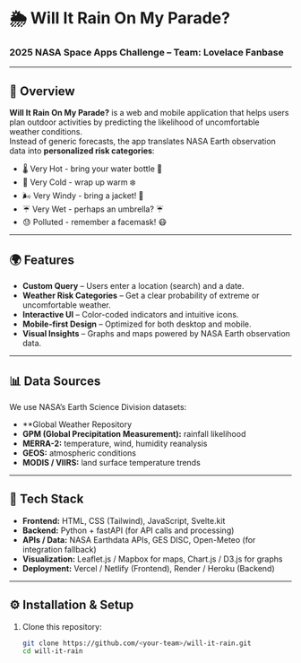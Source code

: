 # 🌦️ Will It Rain On My Parade?  
### 2025 NASA Space Apps Challenge – Team: Lovelace Fanbase  

---

## 🚀 Overview
**Will It Rain On My Parade?** is a web and mobile application that helps users plan outdoor activities by predicting the likelihood of uncomfortable weather conditions.  
Instead of generic forecasts, the app translates NASA Earth observation data into **personalized risk categories**:  

- 🌡️ Very Hot - bring your water bottle 🥵
- 🧊 Very Cold - wrap up warm ❄️
- 🌬️ Very Windy - bring a jacket! 🧥
- ☔ Very Wet - perhaps an umbrella? ☔️
- 😓 Polluted - remember a facemask! 😷

---

## 🌍 Features
- **Custom Query** – Users enter a location (search) and a date.  
- **Weather Risk Categories** – Get a clear probability of extreme or uncomfortable weather.  
- **Interactive UI** – Color-coded indicators and intuitive icons.  
- **Mobile-first Design** – Optimized for both desktop and mobile.  
- **Visual Insights** – Graphs and maps powered by NASA Earth observation data.  

---

## 📊 Data Sources
We use NASA’s Earth Science Division datasets:  
- **Global Weather Repository
- **GPM (Global Precipitation Measurement):** rainfall likelihood  
- **MERRA-2:** temperature, wind, humidity reanalysis  
- **GEOS:** atmospheric conditions  
- **MODIS / VIIRS:** land surface temperature trends  

---

## 🧩 Tech Stack
- **Frontend:** HTML, CSS (Tailwind), JavaScript, Svelte.kit 
- **Backend:** Python + fastAPI (for API calls and processing)
- **APIs / Data:** NASA Earthdata APIs, GES DISC, Open-Meteo (for integration fallback)  
- **Visualization:** Leaflet.js / Mapbox for maps, Chart.js / D3.js for graphs  
- **Deployment:** Vercel / Netlify (Frontend), Render / Heroku (Backend)  

---

## ⚙️ Installation & Setup
1. Clone this repository:  
   ```bash
   git clone https://github.com/<your-team>/will-it-rain.git
   cd will-it-rain
